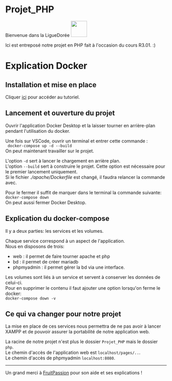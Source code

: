 # Projet_PHP
Bienvenue dans la LigueDorée  <img src="https://media.tenor.com/6WP5bQ455YwAAAAM/passe-quadribol-quidditch.gif" height=50 >

Ici est entreposé notre projet en PHP fait à l'occasion du cours R3.01. :)

# Explication Docker

## Installation et mise en place

Cliquer [ici](https://tech-talk.info/forum/post/f3b760a9-3221-4c14-a8a6-ec7444fd8c81/) pour accéder au tutoriel.

## Lancement et ouverture du projet

Ouvrir l'application Docker Desktop et la laisser tourner en arrière-plan pendant l'utilisation du docker.

Une fois sur VSCode, ouvrir un terminal et entrer cette commande :   
``` docker-compose up -d --build```   
On peut maintenant travailler sur le projet.

L'option ```-d``` sert à lancer le chargement en arrière plan.  
L'option ```--build``` sert à construire le projet. Cette option est nécessaire pour le premier lancement uniquement.  
Si le fichier *./apache/Dockerfile* est changé, il faudra relancer la commande avec.

Pour le fermer il suffit de marquer dans le terminal la commande suivante:  
```docker-compose down```   
On peut aussi fermer Docker Desktop.

## Explication du docker-compose

Il y a deux parties: les services et les volumes.

Chaque service correspond à un aspect de l'application.  
Nous en disposons de trois:
- web : il permet de faire tourner apache et php
- bd : il permet de créer mariadb
- phpmyadmin : il permet gérer la bd via une interface.

Les volumes sont liés à un service et servent à conserver les données de celui-ci.  
Pour en supprimer le contenu il faut ajouter une option lorsqu'on ferme le docker:  
```docker-compose down -v```

## Ce qui va changer pour notre projet

La mise en place de ces services nous permettra de ne pas avoir à lancer XAMPP et de pouvoir assurer la portabilité de notre application web.

La racine de notre projet n'est plus le dossier ```Projet_PHP``` mais le dossier ```php```.  
Le chemin d'accès de l'application web est ```localhost/pages/..```.  
Le chemin d'accès de phpmyadmin ```localhost:8080```.

---
Un grand merci à [FruitPassion](https://github.com/FruitPassion) pour son aide et ses explications ! 
